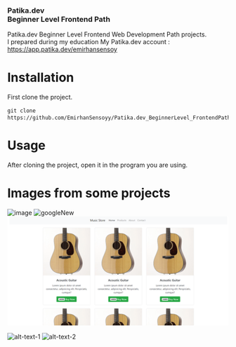 ### Patika.dev <br> Beginner Level Frontend Path
Patika.dev Beginner Level Frontend Web Development Path projects. <br>
I prepared during my education  My Patika.dev account : https://app.patika.dev/emirhansensoy

# Installation

First clone the project.
```
git clone https://github.com/EmirhanSensoyy/Patika.dev_BeginnerLevel_FrontendPath.git
```
# Usage
After cloning the project, open it in the program you are using.

# Images from some projects

![image](https://user-images.githubusercontent.com/93737133/211384157-2c73c786-6cdd-44f7-9034-c2d2fb37b35e.png)
![googleNew](https://user-images.githubusercontent.com/93737133/212055227-0c9784e8-5a75-449f-818a-2e9429d928c0.png)
![bootstrap](https://raw.githubusercontent.com/EmirhanSensoyy/Patika.dev_BeginnerLevel_FrontendPath/main/Bootstrap_Projects/Music%20Store/image.png)


![alt-text-1](https://media.giphy.com/media/UvHAFW2csYBxZgCs1U/giphy.gif) ![alt-text-2](https://iili.io/H5IPECB.md.png)
